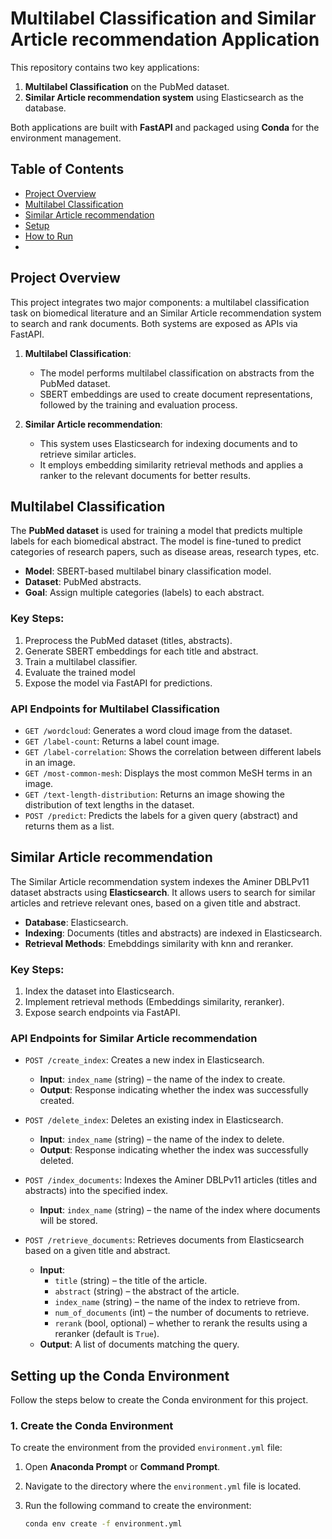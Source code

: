 # Multilabel Classification and Similar Article recommendation Application

This repository contains two key applications:
1. **Multilabel Classification** on the PubMed dataset.
2. **Similar Article recommendation system** using Elasticsearch as the database.

Both applications are built with **FastAPI** and packaged using **Conda** for the environment management.

## Table of Contents
- [Project Overview](#project-overview)
- [Multilabel Classification](#multilabel-classification)
- [Similar Article recommendation](#similar-article-recommendation)
- [Setup](#setup)
- [How to Run](#how-to-run)
- 
## Project Overview
This project integrates two major components: a multilabel classification task on biomedical literature and an Similar Article recommendation system to search and rank documents. Both systems are exposed as APIs via FastAPI.

1. **Multilabel Classification**: 
   - The model performs multilabel classification on abstracts from the PubMed dataset.
   - SBERT embeddings are used to create document representations, followed by the training and evaluation process.

2. **Similar Article recommendation**: 
   - This system uses Elasticsearch for indexing documents and to retrieve similar articles.
   - It employs embedding similarity retrieval methods and applies a ranker to the relevant documents for better results.

## Multilabel Classification
The **PubMed dataset** is used for training a model that predicts multiple labels for each biomedical abstract. The model is fine-tuned to predict categories of research papers, such as disease areas, research types, etc.

- **Model**: SBERT-based multilabel binary classification model.
- **Dataset**: PubMed abstracts.
- **Goal**: Assign multiple categories (labels) to each abstract.
  
### Key Steps:
1. Preprocess the PubMed dataset (titles, abstracts).
2. Generate SBERT embeddings for each title and abstract.
3. Train a multilabel classifier.
4. Evaluate the trained model
5. Expose the model via FastAPI for predictions.

### API Endpoints for Multilabel Classification

- `GET /wordcloud`: Generates a word cloud image from the dataset.
- `GET /label-count`: Returns a label count image.
- `GET /label-correlation`: Shows the correlation between different labels in an image.
- `GET /most-common-mesh`: Displays the most common MeSH terms in an image.
- `GET /text-length-distribution`: Returns an image showing the distribution of text lengths in the dataset.
- `POST /predict`: Predicts the labels for a given query (abstract) and returns them as a list.

## Similar Article recommendation
The Similar Article recommendation system indexes the Aminer DBLPv11 dataset abstracts using **Elasticsearch**. It allows users to search for similar articles and retrieve relevant ones, based on a given title and abstract.

- **Database**: Elasticsearch.
- **Indexing**: Documents (titles and abstracts) are indexed in Elasticsearch.
- **Retrieval Methods**: Emebddings similarity with knn and reranker.
  
### Key Steps:
1. Index the dataset into Elasticsearch.
2. Implement retrieval methods (Embeddings similarity, reranker).
3. Expose search endpoints via FastAPI.

### API Endpoints for Similar Article recommendation

- `POST /create_index`: Creates a new index in Elasticsearch.
    - **Input**: `index_name` (string) – the name of the index to create.
    - **Output**: Response indicating whether the index was successfully created.

- `POST /delete_index`: Deletes an existing index in Elasticsearch.
    - **Input**: `index_name` (string) – the name of the index to delete.
    - **Output**: Response indicating whether the index was successfully deleted.

- `POST /index_documents`: Indexes the Aminer DBLPv11 articles (titles and abstracts) into the specified index.
    - **Input**: `index_name` (string) – the name of the index where documents will be stored.

- `POST /retrieve_documents`: Retrieves documents from Elasticsearch based on a given title and abstract.
    - **Input**:
        - `title` (string) – the title of the article.
        - `abstract` (string) – the abstract of the article.
        - `index_name` (string) – the name of the index to retrieve from.
        - `num_of_documents` (int) – the number of documents to retrieve.
        - `rerank` (bool, optional) – whether to rerank the results using a reranker (default is `True`).
    - **Output**: A list of documents matching the query.

## Setting up the Conda Environment

Follow the steps below to create the Conda environment for this project.

### 1. Create the Conda Environment

To create the environment from the provided `environment.yml` file:

1. Open **Anaconda Prompt** or **Command Prompt**.
2. Navigate to the directory where the `environment.yml` file is located.
3. Run the following command to create the environment:

   ```bash
   conda env create -f environment.yml

